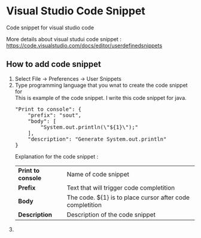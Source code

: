 # Visual Studio Code Snippet
Code snippet for visual studio code

More details about visual studui code snippet : https://code.visualstudio.com/docs/editor/userdefinedsnippets

## How to add code snippet

<ol>
  <li> Select File &rarr; Preferences &rarr; User Snippets </li>
  <li> Type programming language that you wnat to create the code snippet for <br/>
        This is example of the code snippet. I write this code snippet for java.
<pre>
"Print to console": {
    "prefix": "sout",
    "body": [
        "System.out.println(\"${1}\");"
    ],
    "description": "Generate System.out.println"
}
</pre>
    Explanation for the code snippet : <br/>
    <table>
      <tr>
        <td><strong>Print to console</strong></td><td>Name of code snippet</td>
      </tr>
      <tr>
        <td><strong>Prefix</strong></td><td>Text that will trigger code completition</td>
      </tr>
      <tr>
        <td><strong>Body</strong></td><td>The code. ${1} is to place cursor after code completition</td>
      </tr>
      <tr>
        <td><strong>Description</strong></td><td>Description of the code snippet</td>
      </tr>
    </table>
    
  </li>
  <li>  </li>
</ol>

